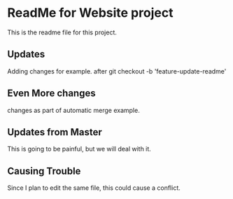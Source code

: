 # ReadMe for Website project
This is the readme file for this project.

## Updates
Adding changes for example. after
git checkout -b 'feature-update-readme'

## Even More changes

changes as part of automatic merge example.

## Updates from Master

This is going to be painful, but we will deal with it.

## Causing Trouble
Since I plan to edit the same file, this could cause a conflict.